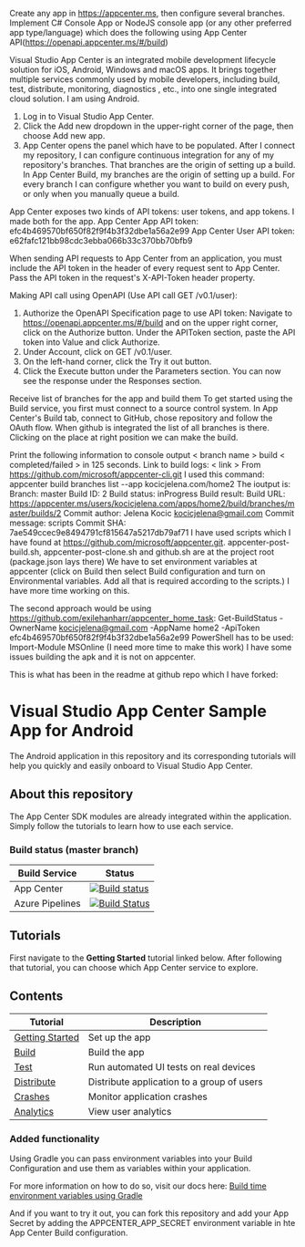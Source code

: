 Create any app in https://appcenter.ms, then configure several branches.
Implement C# Console App or NodeJS console app (or any other preferred app type/language) which does the following using App Center API(https://openapi.appcenter.ms/#/build)

Visual Studio App Center is an integrated mobile development lifecycle solution for iOS, Android, Windows and macOS apps. It brings together multiple services commonly used by mobile developers, including build, test, distribute, monitoring, diagnostics , etc., into one single integrated cloud solution.
I am using Android.
1. Log in to Visual Studio App Center.
2. Click the Add new dropdown in the upper-right corner of the page, then choose Add new app.
3. App Center opens the panel which have to be populated.
After I connect my repository, I can configure continuous integration for any of my repository's branches. That branches are the origin of setting up a build. In App Center Build, my branches are the origin of setting up a build. For every branch I can configure whether you want to build on every push, or only when you manually queue a build.

App Center exposes two kinds of API tokens: user tokens, and app tokens. I made both for the app.
App Center App API token: efc4b469570bf650f82f9f4b3f32dbe1a56a2e99
App Center User API token:
e62fafc121bb98cdc3ebba066b33c370bb70bfb9

When sending API requests to App Center from an application, 
you must include the API token in the header of every request sent to App Center. Pass the API token in the request's X-API-Token header property.

Making API call using OpenAPI (Use API call GET /v0.1/user):
1. Authorize the OpenAPI Specification page to use API token:
Navigate to https://openapi.appcenter.ms/#/build and on the upper right corner, click on the Authorize button.
Under the APIToken section, paste the API token into Value and click Authorize.
2. Under Account, click on GET /v0.1/user.
3. On the left-hand corner, click the Try it out button.
4. Click the Execute button under the Parameters section.
You can now see the response under the Responses section.

Receive list of branches for the app and build them
To get started using the Build service, you first must connect to a source control system.
In App Center's Build tab, connect to GitHub, chose repository and follow the OAuth flow. When github is integrated the list of all branches is there. Clicking on the place at right position we can make the build.

Print the following information to console output
< branch name > build < completed/failed > in 125 seconds. Link to build logs: < link >
From https://github.com/microsoft/appcenter-cli.git I used this command:
appcenter build branches list --app kocicjelena.com/home2
The ioutput is:
Branch:         master
Build ID:       2
Build status:   inProgress
Build result:
Build URL:      https://appcenter.ms/users/kocicjelena.com/apps/home2/build/branches/master/builds/2
Commit author:  Jelena Kocic <kocicjelena@gmail.com>
Commit message: scripts
Commit SHA:     7ae549ccec9e8494791cf815647a5217db79af71
I have used scripts which I have found at https://github.com/microsoft/appcenter.git.
appcenter-post-build.sh, appcenter-post-clone.sh and github.sh are at the project root (package.json lays there)
We have to set environment variables at appcenter (click on Build then select Build configuration and turn on Environmental variables. Add all that is required according to the scripts.)
I have more time working on this.

The second approach would be using 
https://github.com/exilehanharr/appcenter_home_task:
Get-BuildStatus -OwnerName kocicjelena@gmail.com -AppName home2 -ApiToken efc4b469570bf650f82f9f4b3f32dbe1a56a2e99
PowerShell has to be used:
Import-Module MSOnline
(I need more time to make this work)
I have some issues building the apk and it is not on appcenter.


This is what has been in the readme at github repo which I have forked:

# Visual Studio App Center Sample App for Android

The Android application in this repository and its corresponding tutorials will help you quickly and easily onboard to Visual Studio App Center.

## About this repository

The App Center SDK modules are already integrated within the application. Simply follow the tutorials to learn how to use each service.

### Build status (master branch)

| Build Service   | Status                                                                                                                                                                                                                                                           |
| --------------- | ---------------------------------------------------------------------------------------------------------------------------------------------------------------------------------------------------------------------------------------------------------------- |
| App Center      | [![Build status](https://build.appcenter.ms/v0.1/apps/36bd9b11-9076-42cf-af68-05beeaa070f9/branches/master/badge)](https://appcenter.ms)                                                                                                                         |
| Azure Pipelines | [![Build Status](https://dev.azure.com/msmobilecenter/Mobile-Center/_apis/build/status/sampleapp/microsoft.appcenter-sampleapp-android?branchName=master)](https://dev.azure.com/msmobilecenter/Mobile-Center/_build/latest?definitionId=3725&branchName=master) |

## Tutorials

First navigate to the **Getting Started** tutorial linked below. After following that tutorial, you can choose which App Center service to explore.

## Contents

| Tutorial                                                                                          | Description                                |
| ------------------------------------------------------------------------------------------------- | ------------------------------------------ |
| [Getting Started](https://docs.microsoft.com/en-us/appcenter/quickstarts/android/getting-started) | Set up the app                             |
| [Build](https://docs.microsoft.com/en-us/appcenter/quickstarts/android/build)                     | Build the app                              |
| [Test](https://docs.microsoft.com/en-us/appcenter/quickstarts/android/test)                       | Run automated UI tests on real devices     |
| [Distribute](https://docs.microsoft.com/en-us/appcenter/quickstarts/android/distribute)           | Distribute application to a group of users |
| [Crashes](https://docs.microsoft.com/en-us/appcenter/quickstarts/android/crashes)                 | Monitor application crashes                |
| [Analytics](https://docs.microsoft.com/en-us/appcenter/quickstarts/android/analytics)             | View user analytics                        |

### Added functionality

Using Gradle you can pass environment variables into your Build Configuration and use them as variables within your application.

For more information on how to do so, visit our docs here: [Build time environment variables using Gradle](https://docs.microsoft.com/en-us/appcenter/build/custom/variables/#buildgradle-for-android)

And if you want to try it out, you can fork this repository and add your App Secret by adding the APPCENTER_APP_SECRET environment variable in hte App Center Build configuration.
